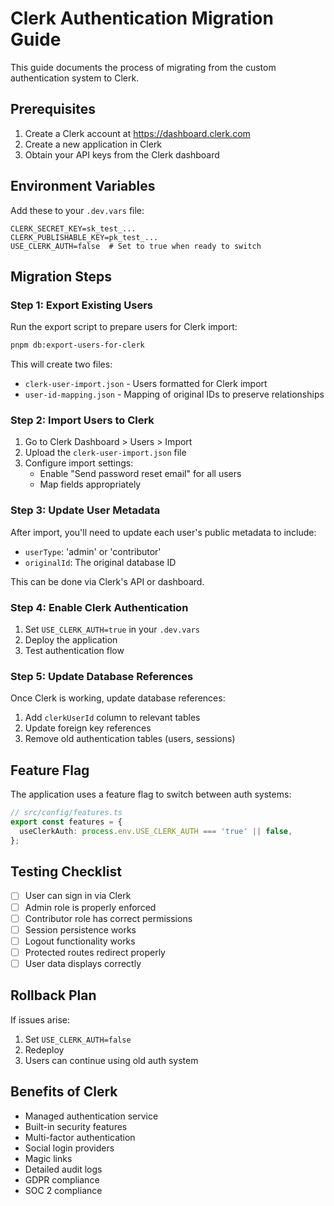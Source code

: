 # Clerk Authentication Migration Guide

This guide documents the process of migrating from the custom authentication system to Clerk.

## Prerequisites

1. Create a Clerk account at https://dashboard.clerk.com
2. Create a new application in Clerk
3. Obtain your API keys from the Clerk dashboard

## Environment Variables

Add these to your `.dev.vars` file:

```
CLERK_SECRET_KEY=sk_test_...
CLERK_PUBLISHABLE_KEY=pk_test_...
USE_CLERK_AUTH=false  # Set to true when ready to switch
```

## Migration Steps

### Step 1: Export Existing Users

Run the export script to prepare users for Clerk import:

```bash
pnpm db:export-users-for-clerk
```

This will create two files:
- `clerk-user-import.json` - Users formatted for Clerk import
- `user-id-mapping.json` - Mapping of original IDs to preserve relationships

### Step 2: Import Users to Clerk

1. Go to Clerk Dashboard > Users > Import
2. Upload the `clerk-user-import.json` file
3. Configure import settings:
   - Enable "Send password reset email" for all users
   - Map fields appropriately

### Step 3: Update User Metadata

After import, you'll need to update each user's public metadata to include:
- `userType`: 'admin' or 'contributor'
- `originalId`: The original database ID

This can be done via Clerk's API or dashboard.

### Step 4: Enable Clerk Authentication

1. Set `USE_CLERK_AUTH=true` in your `.dev.vars`
2. Deploy the application
3. Test authentication flow

### Step 5: Update Database References

Once Clerk is working, update database references:
1. Add `clerkUserId` column to relevant tables
2. Update foreign key references
3. Remove old authentication tables (users, sessions)

## Feature Flag

The application uses a feature flag to switch between auth systems:

```typescript
// src/config/features.ts
export const features = {
  useClerkAuth: process.env.USE_CLERK_AUTH === 'true' || false,
};
```

## Testing Checklist

- [ ] User can sign in via Clerk
- [ ] Admin role is properly enforced
- [ ] Contributor role has correct permissions
- [ ] Session persistence works
- [ ] Logout functionality works
- [ ] Protected routes redirect properly
- [ ] User data displays correctly

## Rollback Plan

If issues arise:
1. Set `USE_CLERK_AUTH=false`
2. Redeploy
3. Users can continue using old auth system

## Benefits of Clerk

- Managed authentication service
- Built-in security features
- Multi-factor authentication
- Social login providers
- Magic links
- Detailed audit logs
- GDPR compliance
- SOC 2 compliance